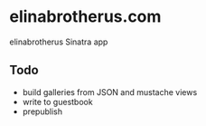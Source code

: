 elinabrotherus.com
==================

elinabrotherus Sinatra app

## Todo

- build galleries from JSON and mustache views
- write to guestbook
- prepublish


